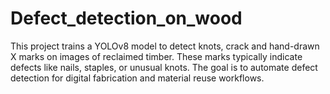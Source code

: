 # Defect_detection_on_wood
This project trains a YOLOv8 model to detect knots, crack and hand-drawn X marks on images of reclaimed timber. These marks typically indicate defects like nails, staples, or unusual knots. The goal is to automate defect detection for digital fabrication and material reuse workflows.
